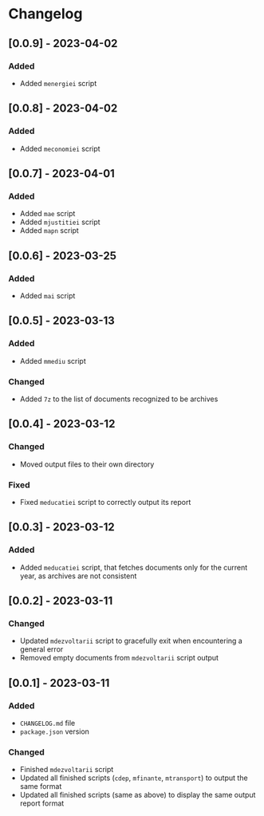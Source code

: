 # Changelog

## [0.0.9] - 2023-04-02

### Added
- Added `menergiei` script

## [0.0.8] - 2023-04-02

### Added
- Added `meconomiei` script

## [0.0.7] - 2023-04-01

### Added
- Added `mae` script
- Added `mjustitiei` script
- Added `mapn` script

## [0.0.6] - 2023-03-25

### Added
- Added `mai` script

## [0.0.5] - 2023-03-13

### Added
- Added `mmediu` script

### Changed
- Added `7z` to the list of documents recognized to be archives

## [0.0.4] - 2023-03-12

### Changed
- Moved output files to their own directory

### Fixed
- Fixed `meducatiei` script to correctly output its report

## [0.0.3] - 2023-03-12

### Added
- Added `meducatiei` script, that fetches documents only for the current year, as archives are not consistent

## [0.0.2] - 2023-03-11

### Changed
- Updated `mdezvoltarii` script to gracefully exit when encountering a general error
- Removed empty documents from `mdezvoltarii` script output

## [0.0.1] - 2023-03-11

### Added
- `CHANGELOG.md` file
- `package.json` version

### Changed
- Finished `mdezvoltarii` script
- Updated all finished scripts (`cdep`, `mfinante`, `mtransport`) to output the same format
- Updated all finished scripts (same as above) to display the same output report format